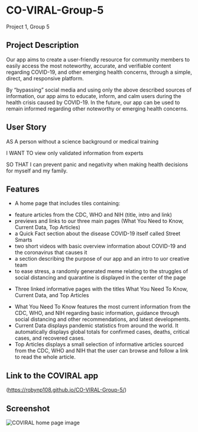 # CO-VIRAL-Group-5
Project 1, Group 5

## Project Description
Our app aims to create a user-friendly resource for community members to easily access the most noteworthy, accurate, and verifiable content regarding COVID-19, and other emerging health concerns, through a simple, direct, and responsive platform. 

By “bypassing” social media and using only the above described sources of information, our app aims to educate, inform, and calm users during the health crisis caused by COVID-19. In the future, our app can be used to remain informed regarding other noteworthy or emerging health concerns.

## User Story
AS A person without a science background or medical training

I WANT TO view only validated information from experts

SO THAT I can prevent panic and negativity when making health decisions for myself and my family.

## Features
* A home page that includes tiles containing:
- feature articles from the CDC, WHO and NIH (title, intro and link)
- previews and links to our three main pages (What You Need to Know, Current Data, Top Articles)
- a Quick Fact section about the disease COVID-19 itself called Street Smarts
- two short videos with basic overview information about COVID-19 and the coronavirus that causes it
- a section describing the purpose of our app and an intro to uor creative team
- to ease stress, a randomly generated meme relating to the struggles of social distancing and quarantine is displayed in the center of the page

* Three linked informative pages with the titles What You Need To Know, Current Data, and Top Articles
- What You Need To Know features the most current information from the CDC, WHO, and NIH regarding basic information, guidance through social distancing and other recommendations, and latest developments.
- Current Data displays pandemic statistics from around the world.  It automatically displays global totals for confirmed cases, deaths, critical cases, and recovered cases.
- Top Articles displays a small selection of informative articles sourced from the CDC, WHO and NIH that the user can browse and follow a link to read the whole article.

## Link to the COVIRAL app

(https://robynp108.github.io/CO-VIRAL-Group-5/)

## Screenshot

![COVIRAL home page image](image.jpg)

